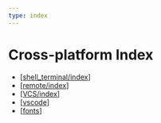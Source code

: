 ```yaml
---
type: index
---
```


# Cross-platform Index

- [[shell_terminal/index]]
- [[remote/index]]
- [[VCS/index]]
- [[vscode]]
- [[fonts]]

[//begin]: # "Autogenerated link references for markdown compatibility"
[shell_terminal/index]: shell_terminal/index.md "Shell and Terminal Index"
[remote/index]: remote/index.md "Remote Development Index"
[VCS/index]: VCS/index.md "Version Control System Index"
[vscode]: vscode.md "Visual Studio Code Tips"
[fonts]: fonts.md "Fonts"
[//end]: # "Autogenerated link references"
